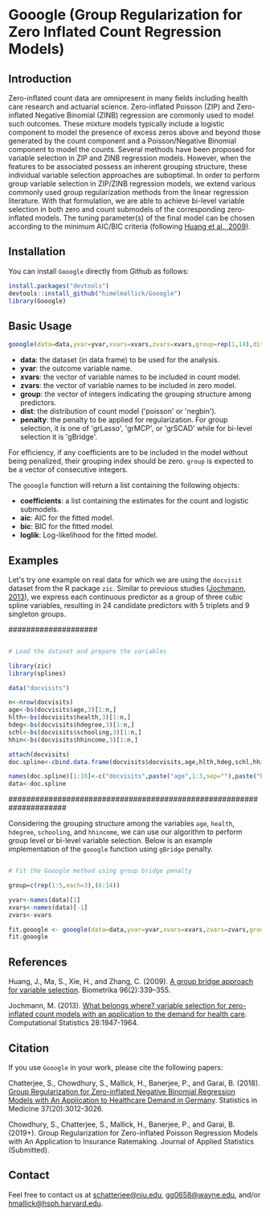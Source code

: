 # Gooogle (Group Regularization for Zero Inflated Count Regression Models)

## Introduction
Zero-inflated count data are omnipresent in many fields including health care research and actuarial science. Zero-inflated Poisson (ZIP) and Zero-inflated Negative Binomial (ZINB) regression are commonly used to model such outcomes. These mixture models typically include a logistic component to model the presence of excess zeros above and beyond those generated by the count component and a Poisson/Negative Binomial component to model the counts. Several methods have been proposed for variable selection in ZIP and ZINB regression models. However, when the features to be associated possess an inherent grouping structure, these individual variable selection approaches are suboptimal. In order to perform group variable selection in ZIP/ZINB regression models, we extend various commonly used group regularization methods from the linear regression literature. With that formulation, we are able to achieve bi-level variable selection in both zero and count
    submodels of the corresponding zero-inflated models. The tuning parameter(s) of the final model can be
    chosen according to the minimum AIC/BIC criteria (following [Huang et al., 2009](https://academic.oup.com/biomet/article-abstract/96/2/339/249791)).  

## Installation

You can install `Gooogle` directly from Github as follows:
```r
install.packages("devtools")
devtools::install_github("himelmallick/Gooogle")
library(Gooogle)
```

## Basic Usage

```r
gooogle(data=data,yvar=yvar,xvars=xvars,zvars=xvars,group=rep(1,14),dist="poisson",penalty="gBridge")
```

- **data**: the dataset (in data frame) to be used for the analysis. 
- **yvar**:  the outcome variable name. 
- **xvars**: the vector of variable names to be included in count model.
- **zvars**: the vector of variable names to be included in zero model.
- **group**: the vector of integers indicating the grouping structure among predictors. 
- **dist**: the distribution of count model ('poisson' or 'negbin').   
- **penalty**: the penalty to be applied for regularization. For group selection, it is one of 'grLasso', 'grMCP', or 'grSCAD' while for bi-level selection it is 'gBridge'.  

For efficiency, if any coefficients are to be included in the model without being penalized, their grouping index should be zero. `group` is expected to be a vector of consecutive integers.

The `gooogle` function will return a list containing the following objects:
- **coefficients**: a list containing the estimates for the count and logistic submodels.  
- **aic**: AIC for the fitted model.  
- **bic**: BIC for the fitted model.  
- **loglik**: Log-likelihood for the fitted model.

## Examples

Let's try one example on real data for which we are using the `docvisit` dataset from the R package `zic`. Similar to previous studies ([Jochmann, 2013](https://link.springer.com/article/10.1007/s00180-012-0388-z)), we express each continuous predictor as a group of three cubic spline variables, resulting in 24 candidate predictors with 5 triplets and 9 singleton groups.

####################
```r

# Load the dataset and prepare the variables

library(zic)
library(splines)

data("docvisits")

n<-nrow(docvisits)
age<-bs(docvisits$age,3)[1:n,]
hlth<-bs(docvisits$health,3)[1:n,]
hdeg<-bs(docvisits$hdegree,3)[1:n,]
schl<-bs(docvisits$schooling,3)[1:n,]
hhin<-bs(docvisits$hhincome,3)[1:n,]

attach(docvisits)
doc.spline<-cbind.data.frame(docvisits$docvisits,age,hlth,hdeg,schl,hhin,handicap,married,children,self,civil,bluec,employed,public,addon)

names(doc.spline)[1:16]<-c("docvisits",paste("age",1:3,sep=""),paste("health",1:3,sep=""),paste("hdegree",1:3,sep=""),paste("schooling",1:3,sep=""),paste("hhincome",1:3,sep=""))
data<-doc.spline
```
#####################################################################

Considering the grouping structure among the variables `age`, `health`, `hdegree`, `schooling`, and `hhincome`, we can use our algorithm to perform group level or bi-level variable selection. Below is an example implementation of the `gooogle` function using `gBridge` penalty.

```r

# Fit the Gooogle method using group bridge penalty

group=c(rep(1:5,each=3),(6:14))

yvar<-names(data)[1]
xvars<-names(data)[-1]
zvars<-xvars

fit.gooogle <- gooogle(data=data,yvar=yvar,xvars=xvars,zvars=zvars,group=group,dist="negbin",penalty="gBridge")
fit.gooogle
```

## References

Huang, J., Ma, S., Xie, H., and Zhang, C. (2009). [A group bridge approach for variable selection](https://academic.oup.com/biomet/article-abstract/96/2/339/249791). Biometrika 96(2):339–355.

Jochmann, M. (2013). [What belongs where? variable selection for zero-inflated count models with an application to the demand for health care](https://link.springer.com/article/10.1007/s00180-012-0388-z). Computational Statistics 28:1947-1964.

## Citation

If you use `Gooogle` in your work, please cite the following papers:

Chatterjee, S., Chowdhury, S., Mallick, H., Banerjee, P., and Garai, B. (2018). [Group Regularization for Zero-inflated Negative Binomial Regression Models with An Application to Healthcare Demand in Germany](https://www.ncbi.nlm.nih.gov/pubmed/29900575). Statistics in Medicine 37(20):3012-3026.

Chowdhury, S., Chatterjee, S., Mallick, H., Banerjee, P., and Garai, B. (2019+). Group Regularization for Zero-inflated Poisson Regression Models with An Application to Insurance Ratemaking. Journal of Applied Statistics (Submitted).


## Contact
Feel free to contact us at <schatterjee@niu.edu>, <gg0658@wayne.edu>, and/or <hmallick@hsph.harvard.edu>.
